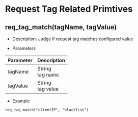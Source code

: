 # Request Tag Related Primtives

## req_tag_match(tagName, tagValue)
* Description: Judge if request tag matches configured value


* Parameters

| Parameter | Description |
| --------- | ----------- |
| tagName | String<br>tag name |
| tagValue | String<br>tag value |


* Example

```
req_tag_match("clientIP", "blacklist")
```
